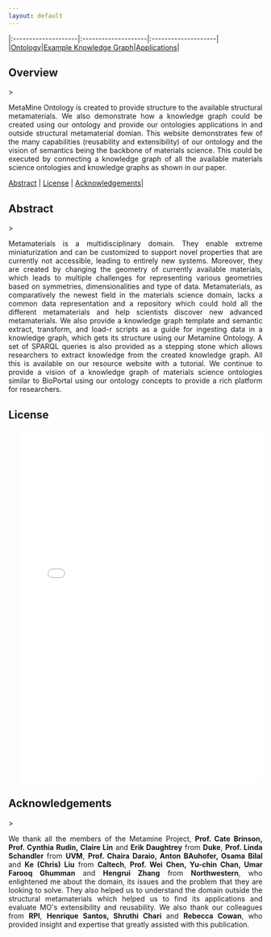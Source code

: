 ```yaml
---
layout: default
---
```


|:--------------------|:--------------------|:--------------------|
|[Ontology](./ontology.html)|[Example Knowledge Graph](./exampleKG.html)|[Applications](./applications.html)|


<h2 id="overview">Overview</h2>
> <p align="justify"> MetaMine Ontology is created to provide structure to the available structural metamaterials. We also demonstrate how a knowledge graph could be created using our ontology and provide our ontologies applications in and outside structural metamaterial domian. This website demonstrates few of the many capabilities (reusability and extensibility) of our ontology and the vision of semantics being the backbone of materials science. This could be executed by connecting a knowledge graph of all the available materials science ontologies and knowledge graphs as shown in our paper. </p>

[Abstract](#abstract) | [License](#license) | [Acknowledgements](#acknowledgements)|

<h2 id="abstract">Abstract</h2>
> <p align="justify">Metamaterials is a multidisciplinary domain. They enable extreme miniaturization and can be customized to support novel properties that are currently not accessible, leading to entirely new systems. Moreover, they are created by changing the geometry of currently available materials, which leads to multiple challenges for representing various geometries based on symmetries, dimensionalities and type of data. Metamaterials, as comparatively the newest field in the materials science domain, lacks a common data representation and a repository which could hold all the different metamaterials and help scientists discover new advanced metamaterials. We also provide a knowledge graph template and semantic extract, transform, and load-r scripts as a guide for ingesting data in a knowledge graph, which gets its structure using our Metamine Ontology. A set of SPARQL queries is also provided as a stepping stone which allows researchers to extract knowledge from the created knowledge graph. All this is available on our resource website with a tutorial. We continue to provide a vision of a knowledge graph of materials science ontologies similar to BioPortal using our ontology concepts to provide a rich platform for researchers. </p>

<h2 id="license">License</h2>
<ul> 
<iframe src="images/License.pdf" style="width: 100%;height: 700px;border: none;"></iframe>
</ul>

<h2 id="acknowledgements">Acknowledgements</h2>
> <p align="justify">We thank all the members of the Metamine Project, <b>Prof. Cate Brinson, Prof. Cynthia Rudin, Claire Lin</b> and <b>Erik Daughtrey</b>  from <b>Duke</b>, <b>Prof. Linda Schandler</b> from <b>UVM</b>, <b>Prof. Chaira Daraio, Anton BAuhofer, Osama Bilal</b> and <b>Ke (Chris) Liu</b> from <b>Caltech</b>, <b>Prof. Wei Chen, Yu-chin Chan, Umar Farooq Ghumman</b> and <b>Hengrui Zhang</b> from <b>Northwestern</b>, who enlightened me about the domain, its issues and the problem that they are looking to solve. They also helped us to understand the domain outside the structural metamaterials which helped us to find its applications and evaluate MO's extensibility and reusability. We also thank our colleagues from <b>RPI</b>, <b>Henrique Santos, Shruthi Chari</b> and <b>Rebecca Cowan</b>, who provided insight and expertise that greatly assisted with this publication.</p>
